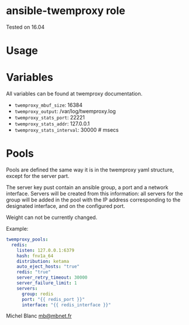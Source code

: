 ansible-twemproxy role
======================

Tested on 16.04

# Usage

# Variables

All variables can be found at twemproxy documentation.

- `twemproxy_mbuf_size`: 16384
- `twemproxy_output`: /var/log/twemproxy.log
- `twemproxy_stats_port`: 22221
- `twemproxy_stats_addr`: 127.0.0.1
- `twemproxy_stats_interval`: 30000 # msecs

# Pools

Pools are defined the same way it is in the twemproxy yaml structure, except for the server part.

The server key pust contain an ansible group, a port and a network interface.
Servers will be created from this information: all servers for the group will
be added in the pool with the IP address corresponding to the designated
interface, and on the configured port.

Weight can not be currently changed.

Example:

```yaml
twemproxy_pools:
  redis:
    listen: 127.0.0.1:6379
    hash: fnv1a_64
    distribution: ketama
    auto_eject_hosts: "true"
    redis: "true"
    server_retry_timeout: 30000
    server_failure_limit: 1
    servers:
      group: redis
      port: "{{ redis_port }}"
      interface: "{{ redis_interface }}"
```



Michel Blanc <mb@mbnet.fr>
